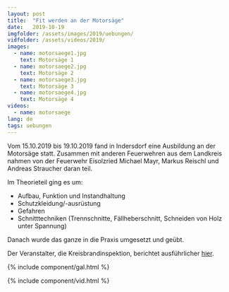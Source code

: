 ```yaml
---
layout: post
title:  "Fit werden an der Motorsäge"
date:   2019-10-19
imgfolder: /assets/images/2019/uebungen/
vidfolder: /assets/videos/2019/
images:
  - name: motorsaege1.jpg
    text: Motorsäge 1
  - name: motorsaege2.jpg
    text: Motorsäge 2
  - name: motorsaege3.jpg
    text: Motorsäge 3
  - name: motorsaege4.jpg
    text: Motorsäge 4
videos:
  - name: motorsaege
lang: de
tags: uebungen
---
```


Vom 15.10.2019 bis 19.10.2019 fand in Indersdorf eine Ausbildung an der Motorsäge statt. Zusammen mit anderen Feuerwehren aus dem Landkreis nahmen von der Feuerwehr Eisolzried Michael Mayr, Markus Reischl und Andreas Straucher daran teil.

Im Theorieteil ging es um:

* Aufbau, Funktion und Instandhaltung
* Schutzkleidung/-ausrüstung
* Gefahren
* Schnitttechniken (Trennschnitte, Fällheberschnitt, Schneiden von Holz unter Spannung)

Danach wurde das ganze in die Praxis umgesetzt und geübt.

Der Veranstalter, die Kreisbrandinspektion, berichtet ausführlicher [hier](http://kfv-dachau.de/index.php?section=news&cmd=details&newsid=1126).

{% include component/gal.html %}

{% include component/vid.html %}
